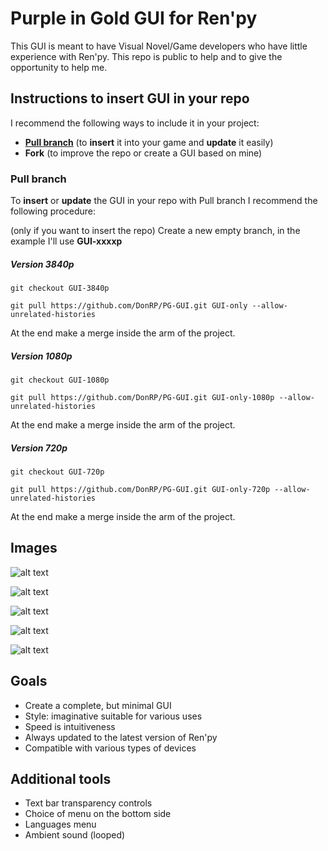 # Purple in Gold GUI for Ren'py
This GUI is meant to have Visual Novel/Game developers who have little experience with Ren'py.
This repo is public to help and to give the opportunity to help me.

## Instructions to insert GUI in your repo 
I recommend the following ways to include it in your project:
- [**Pull branch**](https://github.com/DonRP/PG-GUI#pull-branch) (to **insert** it into your game and **update** it easily)
- **Fork** (to improve the repo or create a GUI based on mine)

### Pull branch
To **insert** or **update** the GUI in your repo with Pull branch I recommend the following procedure:

(only if you want to insert the repo) Create a new empty branch, in the example I'll use **GUI-xxxxp**

##### Version 3840p

`git checkout GUI-3840p`

`git pull https://github.com/DonRP/PG-GUI.git GUI-only --allow-unrelated-histories`

At the end make a merge inside the arm of the project.

##### Version 1080p

`git checkout GUI-1080p`

`git pull https://github.com/DonRP/PG-GUI.git GUI-only-1080p --allow-unrelated-histories`

At the end make a merge inside the arm of the project.

##### Version 720p

`git checkout GUI-720p`

`git pull https://github.com/DonRP/PG-GUI.git GUI-only-720p --allow-unrelated-histories`

At the end make a merge inside the arm of the project.

## Images
![alt text](https://github.com/DonRP/PG-GUI/blob/master/images/Main_menu.webp "Main menu")

![alt text](https://github.com/DonRP/PG-GUI/blob/master/images/Options.webp "Options")

![alt text](https://github.com/DonRP/PG-GUI/blob/master/images/Options-Russian.webp "Options Russian")

![alt text](https://github.com/DonRP/PG-GUI/blob/master/images/Choice_menu.webp "Choice menu")

![alt text](https://github.com/DonRP/PG-GUI/blob/master/images/Save.webp "Save")

## Goals
- Create a complete, but minimal GUI
- Style: imaginative suitable for various uses
- Speed is intuitiveness
- Always updated to the latest version of Ren'py
- Compatible with various types of devices

## Additional tools
- Text bar transparency controls
- Choice of menu on the bottom side
- Languages menu
- Ambient sound (looped)
